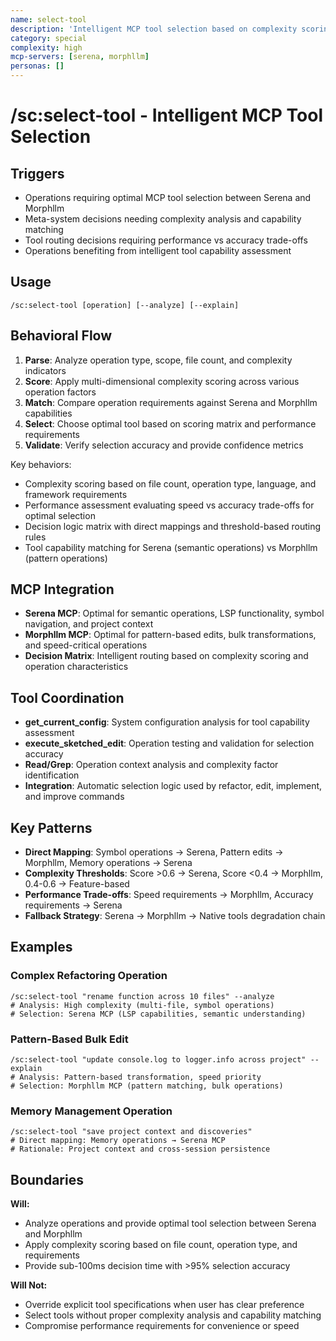 ```yaml
---
name: select-tool
description: 'Intelligent MCP tool selection based on complexity scoring and operation analysis'
category: special
complexity: high
mcp-servers: [serena, morphllm]
personas: []
---
```


# /sc:select-tool - Intelligent MCP Tool Selection

## Triggers

- Operations requiring optimal MCP tool selection between Serena and Morphllm
- Meta-system decisions needing complexity analysis and capability matching
- Tool routing decisions requiring performance vs accuracy trade-offs
- Operations benefiting from intelligent tool capability assessment

## Usage

```
/sc:select-tool [operation] [--analyze] [--explain]
```

## Behavioral Flow

1. **Parse**: Analyze operation type, scope, file count, and complexity indicators
2. **Score**: Apply multi-dimensional complexity scoring across various operation factors
3. **Match**: Compare operation requirements against Serena and Morphllm capabilities
4. **Select**: Choose optimal tool based on scoring matrix and performance requirements
5. **Validate**: Verify selection accuracy and provide confidence metrics

Key behaviors:

- Complexity scoring based on file count, operation type, language, and framework requirements
- Performance assessment evaluating speed vs accuracy trade-offs for optimal selection
- Decision logic matrix with direct mappings and threshold-based routing rules
- Tool capability matching for Serena (semantic operations) vs Morphllm (pattern operations)

## MCP Integration

- **Serena MCP**: Optimal for semantic operations, LSP functionality, symbol navigation, and project context
- **Morphllm MCP**: Optimal for pattern-based edits, bulk transformations, and speed-critical operations
- **Decision Matrix**: Intelligent routing based on complexity scoring and operation characteristics

## Tool Coordination

- **get_current_config**: System configuration analysis for tool capability assessment
- **execute_sketched_edit**: Operation testing and validation for selection accuracy
- **Read/Grep**: Operation context analysis and complexity factor identification
- **Integration**: Automatic selection logic used by refactor, edit, implement, and improve commands

## Key Patterns

- **Direct Mapping**: Symbol operations → Serena, Pattern edits → Morphllm, Memory operations → Serena
- **Complexity Thresholds**: Score >0.6 → Serena, Score <0.4 → Morphllm, 0.4-0.6 → Feature-based
- **Performance Trade-offs**: Speed requirements → Morphllm, Accuracy requirements → Serena
- **Fallback Strategy**: Serena → Morphllm → Native tools degradation chain

## Examples

### Complex Refactoring Operation

```
/sc:select-tool "rename function across 10 files" --analyze
# Analysis: High complexity (multi-file, symbol operations)
# Selection: Serena MCP (LSP capabilities, semantic understanding)
```

### Pattern-Based Bulk Edit

```
/sc:select-tool "update console.log to logger.info across project" --explain
# Analysis: Pattern-based transformation, speed priority
# Selection: Morphllm MCP (pattern matching, bulk operations)
```

### Memory Management Operation

```
/sc:select-tool "save project context and discoveries"
# Direct mapping: Memory operations → Serena MCP
# Rationale: Project context and cross-session persistence
```

## Boundaries

**Will:**

- Analyze operations and provide optimal tool selection between Serena and Morphllm
- Apply complexity scoring based on file count, operation type, and requirements
- Provide sub-100ms decision time with >95% selection accuracy

**Will Not:**

- Override explicit tool specifications when user has clear preference
- Select tools without proper complexity analysis and capability matching
- Compromise performance requirements for convenience or speed
